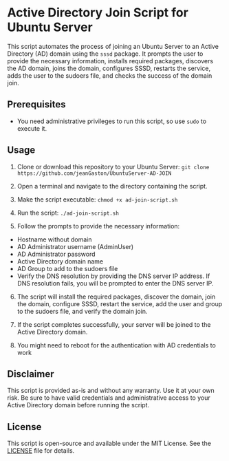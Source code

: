 # Active Directory Join Script for Ubuntu Server

This script automates the process of joining an Ubuntu Server to an Active Directory (AD) domain using the `sssd` package. It prompts the user to provide the necessary information, installs required packages, discovers the AD domain, joins the domain, configures SSSD, restarts the service, adds the user to the sudoers file, and checks the success of the domain join.

## Prerequisites

- You need administrative privileges to run this script, so use `sudo` to execute it.

## Usage

1. Clone or download this repository to your Ubuntu Server:
```git clone https://github.com/jeanGaston/UbuntuServer-AD-JOIN```

3. Open a terminal and navigate to the directory containing the script.

4. Make the script executable:
```chmod +x ad-join-script.sh```

5. Run the script:
```./ad-join-script.sh```


6. Follow the prompts to provide the necessary information:
- Hostname without domain
- AD Administrator username (AdminUser)
- AD Administrator password
- Active Directory domain name
- AD Group to add to the sudoers file
- Verify the DNS resolution by providing the DNS server IP address. If DNS resolution fails, you will be prompted to enter the DNS server IP.

6. The script will install the required packages, discover the domain, join the domain, configure SSSD, restart the service, add the user and group to the sudoers file, and verify the domain join.

7. If the script completes successfully, your server will be joined to the Active Directory domain.
8. You might need to reboot for the authentication with AD credentials to work

## Disclaimer

This script is provided as-is and without any warranty. Use it at your own risk. Be sure to have valid credentials and administrative access to your Active Directory domain before running the script.

## License

This script is open-source and available under the MIT License. See the [LICENSE](LICENSE) file for details.
